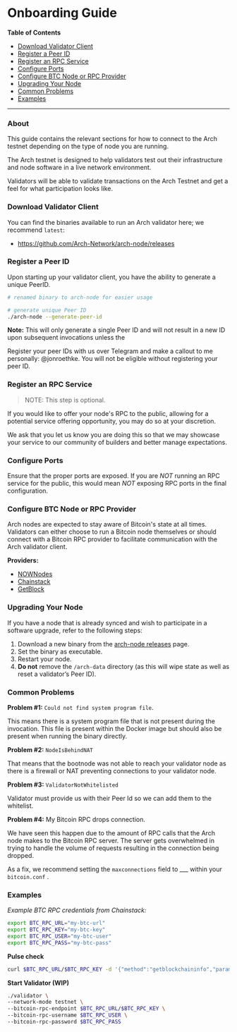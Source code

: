 # Onboarding Guide

**Table of Contents**
- [Download Validator Client]
- [Register a Peer ID]
- [Register an RPC Service]
- [Configure Ports]
- [Configure BTC Node or RPC Provider]
- [Upgrading Your Node]
- [Common Problems]
- [Examples]

---
### About

This guide contains the relevant sections for how to connect to the Arch testnet depending on the type of node you are running. 

The Arch testnet is designed to help validators test out their infrastructure and node software in a live network environment.

Validators will be able to validate transactions on the Arch Testnet and get a feel for what participation looks like.

### Download Validator Client

You can find the binaries available to run an Arch validator here; we recommend `latest`:

- https://github.com/Arch-Network/arch-node/releases

### Register a Peer ID

Upon starting up your validator client, you have the ability to generate a unique PeerID.

```bash
# renamed binary to arch-node for easier usage

# generate unique Peer ID
./arch-node --generate-peer-id
```

**Note:** This will only generate a single Peer ID and will not result in a new ID upon subsequent invocations unless the 

Register your peer IDs with us over Telegram and make a callout to me personally: @jonroethke. You will not be eligible without registering your peer ID.

### Register an RPC Service

> NOTE: This step is optional.

If you would like to offer your node's RPC to the public, allowing for a potential service offering opportunity, you may do so at your discretion. 

We ask that you let us know you are doing this so that we may showcase your service to our community of builders and better manage expectations.

### Configure Ports

Ensure that the proper ports are exposed. If you are *NOT* running an RPC service for the public, this would mean *NOT* exposing RPC ports in the final configuration.

### Configure BTC Node or RPC Provider

Arch nodes are expected to stay aware of Bitcoin's state at all times. Validators can either choose to run a Bitcoin node themselves or should connect with a Bitcoin RPC provider to facilitate communication with the Arch validator client.

**Providers:**

- [NOWNodes]
- [Chainstack]
- [GetBlock]

### Upgrading Your Node
If you have a node that is already synced and wish to participate in a software upgrade, refer to the following steps:

1. Download a new binary from the [arch-node releases] page.
2. Set the binary as executable.
3. Restart your node.
4. **Do not** remove the `/arch-data` directory (as this will wipe state as well as reset a validator’s Peer ID).

### Common Problems

**Problem #1:** `Could not find system program file`.

This means there is a system program file that is not present during the invocation. This file is present within the Docker image but should also be present when running the binary directly. 

**Problem #2:** `NodeIsBehindNAT`

That means that the bootnode was not able to reach your validator node as there is a firewall or NAT preventing connections to your validator node.

**Problem #3:** `ValidatorNotWhitelisted` 

Validator must provide us with their Peer Id so we can add them to the whitelist.

**Problem #4:** My Bitcoin RPC drops connection.

We have seen this happen due to the amount of RPC calls that the Arch node makes to the Bitcoin RPC server. The server gets overwhelmed in trying to handle the volume of requests resulting in the connection being dropped.

As a fix, we recommend setting the `maxconnections` field to ___ within your `bitcoin.conf` .

### Examples

_Example BTC RPC credentials from Chainstack:_

```bash
export BTC_RPC_URL="my-btc-url"
export BTC_RPC_KEY="my-btc-key"
export BTC_RPC_USER="my-btc-user"
export BTC_RPC_PASS="my-btc-pass"
```

**Pulse check**

```bash
curl $BTC_RPC_URL/$BTC_RPC_KEY -d '{"method":"getblockchaininfo","params":[],"id":1}'
```

**Start Validator (WIP)**

```bash
./validator \
--network-mode testnet \
--bitcoin-rpc-endpoint $BTC_RPC_URL/$BTC_RPC_KEY \
--bitcoin-rpc-username $BTC_RPC_USER \
--bitcoin-rpc-password $BTC_RPC_PASS
```

[Download Validator Client]: #download-validator-client
[Register a Peer ID]: #register-a-peer-id
[Register an RPC Service]: #register-an-rpc-service
[Configure Ports]: #configure-ports
[Configure BTC Node or RPC Provider]: #configure-btc-node-or-rpc-provider
[Upgrading Your Node]: #upgrading-your-node
[Common Problems]: #common-problems
[Examples]: #examples
[NOWNodes]: https://nownodes.io/nodes/bitcoin-btc
[Chainstack]: https://chainstack.com/build-better-with-bitcoin/
[GetBlock]: https://getblock.io/nodes/btc/
[arch-node releases]: https://github.com/Arch-Network/arch-node/releases
